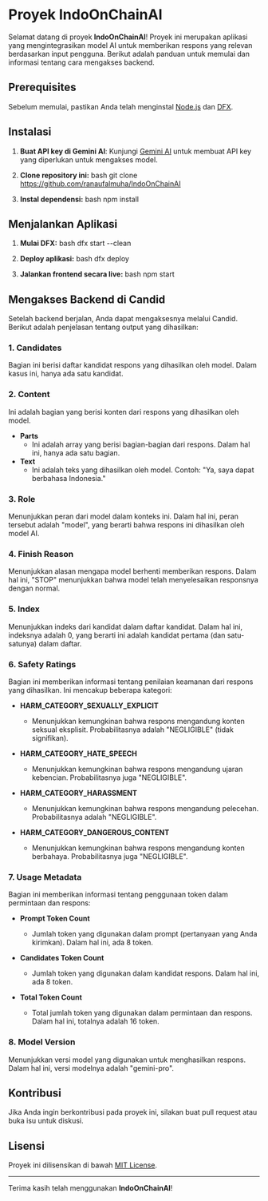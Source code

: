 # Proyek IndoOnChainAI

Selamat datang di proyek **IndoOnChainAI**! Proyek ini merupakan aplikasi yang mengintegrasikan model AI untuk memberikan respons yang relevan berdasarkan input pengguna. Berikut adalah panduan untuk memulai dan informasi tentang cara mengakses backend.

## Prerequisites

Sebelum memulai, pastikan Anda telah menginstal [Node.js](https://nodejs.org/) dan [DFX](https://internetcomputer.org/docs/current/developers-guide/dfx/).

## Instalasi

1. **Buat API key di Gemini AI**: Kunjungi [Gemini AI](https://generativelanguage.googleapis.com/) untuk membuat API key yang diperlukan untuk mengakses model.

2. **Clone repository ini:**
   bash git clone https://github.com/ranaufalmuha/IndoOnChainAI

3. **Instal dependensi:**
   bash npm install

## Menjalankan Aplikasi

1. **Mulai DFX:**
   bash dfx start --clean

2. **Deploy aplikasi:**
   bash dfx deploy

3. **Jalankan frontend secara live:**
   bash npm start

## Mengakses Backend di Candid

Setelah backend berjalan, Anda dapat mengaksesnya melalui Candid. Berikut adalah penjelasan tentang output yang dihasilkan:

### 1. Candidates

Bagian ini berisi daftar kandidat respons yang dihasilkan oleh model. Dalam kasus ini, hanya ada satu kandidat.

### 2. Content

Ini adalah bagian yang berisi konten dari respons yang dihasilkan oleh model.

- **Parts**
  - Ini adalah array yang berisi bagian-bagian dari respons. Dalam hal ini, hanya ada satu bagian.
- **Text**
  - Ini adalah teks yang dihasilkan oleh model. Contoh: "Ya, saya dapat berbahasa Indonesia."

### 3. Role

Menunjukkan peran dari model dalam konteks ini. Dalam hal ini, peran tersebut adalah "model", yang berarti bahwa respons ini dihasilkan oleh model AI.

### 4. Finish Reason

Menunjukkan alasan mengapa model berhenti memberikan respons. Dalam hal ini, "STOP" menunjukkan bahwa model telah menyelesaikan responsnya dengan normal.

### 5. Index

Menunjukkan indeks dari kandidat dalam daftar kandidat. Dalam hal ini, indeksnya adalah 0, yang berarti ini adalah kandidat pertama (dan satu-satunya) dalam daftar.

### 6. Safety Ratings

Bagian ini memberikan informasi tentang penilaian keamanan dari respons yang dihasilkan. Ini mencakup beberapa kategori:

- **HARM_CATEGORY_SEXUALLY_EXPLICIT**

  - Menunjukkan kemungkinan bahwa respons mengandung konten seksual eksplisit. Probabilitasnya adalah "NEGLIGIBLE" (tidak signifikan).

- **HARM_CATEGORY_HATE_SPEECH**

  - Menunjukkan kemungkinan bahwa respons mengandung ujaran kebencian. Probabilitasnya juga "NEGLIGIBLE".

- **HARM_CATEGORY_HARASSMENT**

  - Menunjukkan kemungkinan bahwa respons mengandung pelecehan. Probabilitasnya adalah "NEGLIGIBLE".

- **HARM_CATEGORY_DANGEROUS_CONTENT**
  - Menunjukkan kemungkinan bahwa respons mengandung konten berbahaya. Probabilitasnya juga "NEGLIGIBLE".

### 7. Usage Metadata

Bagian ini memberikan informasi tentang penggunaan token dalam permintaan dan respons:

- **Prompt Token Count**

  - Jumlah token yang digunakan dalam prompt (pertanyaan yang Anda kirimkan). Dalam hal ini, ada 8 token.

- **Candidates Token Count**

  - Jumlah token yang digunakan dalam kandidat respons. Dalam hal ini, ada 8 token.

- **Total Token Count**
  - Total jumlah token yang digunakan dalam permintaan dan respons. Dalam hal ini, totalnya adalah 16 token.

### 8. Model Version

Menunjukkan versi model yang digunakan untuk menghasilkan respons. Dalam hal ini, versi modelnya adalah "gemini-pro".

## Kontribusi

Jika Anda ingin berkontribusi pada proyek ini, silakan buat pull request atau buka isu untuk diskusi.

## Lisensi

Proyek ini dilisensikan di bawah [MIT License](LICENSE).

---

Terima kasih telah menggunakan **IndoOnChainAI**!
